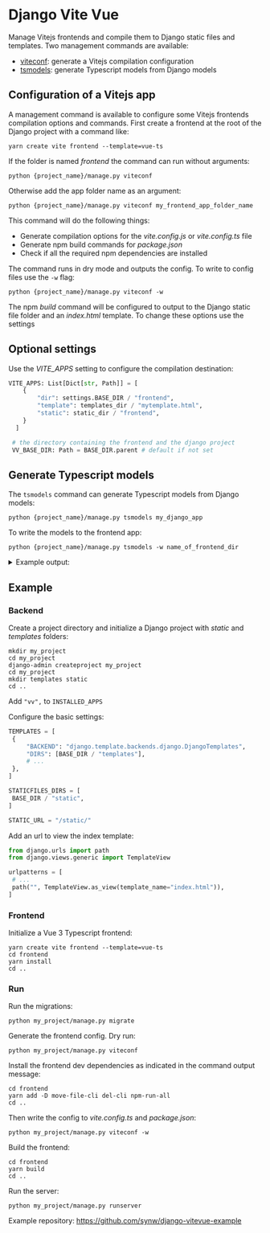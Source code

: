 # Django Vite Vue

Manage Vitejs frontends and compile them to Django static files and templates. Two management
commands are available:

- [viteconf](#configuration-of-a-vitejs-app): generate a Vitejs compilation configuration
- [tsmodels](#generate-typescript-models): generate Typescript models from Django models

## Configuration of a Vitejs app

A management command is available to configure some Vitejs frontends compilation options
and commands. First create a frontend at the root of the Django project with a command
like:

  ```
  yarn create vite frontend --template=vue-ts
  ```

If the folder is named *frontend* the command can run without arguments:

  ```
  python {project_name}/manage.py viteconf
  ```

Otherwise add the app folder name as an argument:

  ```
  python {project_name}/manage.py viteconf my_frontend_app_folder_name
  ```

This command will do the following things:

- Generate compilation options for the *vite.config.js* or *vite.config.ts* file
- Generate npm build commands for *package.json*
- Check if all the required npm dependencies are installed

The command runs in dry mode and outputs the config. To write to config files
use the `-w` flag:

  ```
  python {project_name}/manage.py viteconf -w
  ```

The npm *build* command will be configured to output to the Django static file
folder and an *index.html* template. To change these options use the settings

## Optional settings

Use the *VITE_APPS* setting to configure the compilation destination:

  ```python
  VITE_APPS: List[Dict[str, Path]] = [
	  {
		  "dir": settings.BASE_DIR / "frontend",
		  "template": templates_dir / "mytemplate.html",
		  "static": static_dir / "frontend",
	  }
	]

   # the directory containing the frontend and the django project
   VV_BASE_DIR: Path = BASE_DIR.parent # default if not set
  ```

## Generate Typescript models

The `tsmodels` command can generate Typescript models from Django models:

   ```
  python {project_name}/manage.py tsmodels my_django_app
   ```

To write the models to the frontend app:

   ```
  python {project_name}/manage.py tsmodels -w name_of_frontend_dir
   ```

<details>
<summary>Example output:</summary>

These Django models:
<p>

```python
class Market(models.Model):
    name = models.CharField(max_length=255)

class Instrument(models.Model):
    name = models.CharField(max_length=255)

class Trade(models.Model):
    date = models.DateTimeField()
    price = models.FloatField()
    quantity = models.FloatField()
    market = models.ForeignKey(Market, on_delete=models.CASCADE)
    instrument = models.ForeignKey(Instrument, on_delete=models.CASCADE)
    side = models.CharField(max_length=4, choices=SIDE)
```
</p>
Outputs these Typescript models:
<p>

```
                     Model Market

import MarketContract from "./contract";

export default class Market {
	id: number;
	name: string;

	constructor ({id, name}: MarketContract) {
		this.id=id;
		this.name=name
	}


	static fromJson(data: Record<string, any>): Market {
		return new Market(data as MarketContract)
	}
}

-------------- Interface -------------- 

export default interface MarketContract {
	id: number,
	name: string,
}

                     Model Instrument

import InstrumentContract from "./contract";

export default class Instrument {
	id: number;
	name: string;

	constructor ({id, name}: InstrumentContract) {
		this.id=id;
		this.name=name
	}


	static fromJson(data: Record<string, any>): Instrument {
		return new Instrument(data as InstrumentContract)
	}
}

-------------- Interface -------------- 

export default interface InstrumentContract {
	id: number,
	name: string,
}

                     Model Trade

import MarketContract from "../market/contract";
import InstrumentContract from "../instrument/contract";
import TradeContract from "./contract";

export default class Trade {
	id: number;
	date: string;
	price: number;
	quantity: number;
	market: MarketContract;
	instrument: InstrumentContract;
	side: string;

	constructor ({id, date, price, quantity, market, instrument, side}: TradeContract) {
		this.id=id;
		this.date=date;
		this.price=price;
		this.quantity=quantity;
		this.market=market;
		this.instrument=instrument;
		this.side=side
	}


	static fromJson(data: Record<string, any>): Trade {
		return new Trade(data as TradeContract)
	}
}

-------------- Interface -------------- 

import MarketContract from "../market/contract";
import InstrumentContract from "../instrument/contract";

export default interface TradeContract {
	id: number,
	date: string,
	price: number,
	quantity: number,
	market: MarketContract,
	instrument: InstrumentContract,
	side: string,
}

```
</p>
</details>  

## Example

### Backend

Create a project directory and initialize a Django project with *static* and *templates* folders:

  ```
  mkdir my_project
  cd my_project
  django-admin createproject my_project
  cd my_project
  mkdir templates static
  cd ..
  ```

Add `"vv",` to `INSTALLED_APPS`

Configure the basic settings:

   ```python
TEMPLATES = [
    {
        "BACKEND": "django.template.backends.django.DjangoTemplates",
        "DIRS": [BASE_DIR / "templates"],
        # ...
    },
]

STATICFILES_DIRS = [
    BASE_DIR / "static",
]

STATIC_URL = "/static/"
   ```

Add an url to view the index template:

   ```python
from django.urls import path
from django.views.generic import TemplateView

urlpatterns = [
    # ...
    path("", TemplateView.as_view(template_name="index.html")),
]
   ```

### Frontend

Initialize a Vue 3 Typescript frontend:

  ```
  yarn create vite frontend --template=vue-ts
  cd frontend
  yarn install
  cd ..
  ```

### Run

Run the migrations:

   ```
   python my_project/manage.py migrate
   ```

Generate the frontend config. Dry run:

   ```
   python my_project/manage.py viteconf
   ```

Install the frontend dev dependencies as indicated in the command output message:

   ```
  cd frontend 
  yarn add -D move-file-cli del-cli npm-run-all
  cd ..
   ```

Then write the config to *vite.config.ts* and *package.json*:

   ```
   python my_project/manage.py viteconf -w
   ```

Build the frontend:

   ```
  cd frontend 
  yarn build
  cd ..
   ```

Run the server:

   ```
   python my_project/manage.py runserver
   ```

Example repository: https://github.com/synw/django-vitevue-example
